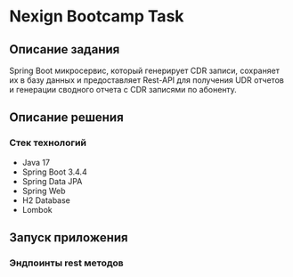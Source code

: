 # Nexign Bootcamp Task

## Описание задания

Spring Boot микросервис, который генерирует CDR записи, сохраняет их в базу данных и предоставляет Rest-API для получения UDR отчетов и генерации сводного отчета с CDR записями по абоненту.

## Описание решения

### Стек технологий
- Java 17
- Spring Boot 3.4.4
- Spring Data JPA
- Spring Web
- H2 Database
- Lombok

## Запуск приложения

### Эндпоинты rest методов
